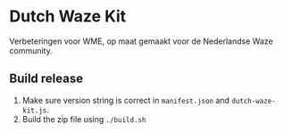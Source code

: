 # Dutch Waze Kit
Verbeteringen voor WME, op maat gemaakt voor de Nederlandse Waze community.

## Build release
1. Make sure version string is correct in `manifest.json` and `dutch-waze-kit.js`.
2. Build the zip file using `./build.sh`
